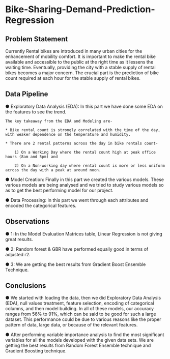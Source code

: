 # Bike-Sharing-Demand-Prediction-Regression

## Problem Statement

Currently Rental bikes are introduced in many urban cities for the enhancement of mobility comfort. It is important to make the rental bike available and accessible to the public at the right time as it lessens the waiting time. Eventually, providing the city with a stable supply of rental bikes becomes a major concern. The crucial part is the prediction of bike count required at each hour for the stable supply of rental bikes.

## Data Pipeline

● Exploratory Data Analysis (EDA): In this part we have done some EDA on the features to see the trend.

    The key takeaway from the EDA and Modeling are-
    
    * Bike rental count is strongly correlated with the time of the day, with weaker dependence on the temperature and humidity.
    
    * There are 2 rental patterns across the day in bike rentals count-
    
        1) On a Working Day where the rental count high at peak office hours (8am and 5pm) and
        
        2) On a Non-working day where rental count is more or less uniform across the day with a peak at around noon.
        
● Model Creation: Finally in this part we created the various models. These various models are being analysed and we tried to study various models so as to get the best performing model for our project.

● Data Processing: In this part we went through each attributes and encoded the categorical features.

## Observations

● 1: In the Model Evaluation Matrices table, Linear Regression is not giving great results.

● 2: Random forest & GBR have performed equally good in terms of adjusted r2.

● 3: We are getting the best results from Gradient Boost Ensemble Technique.

## Conclusions

● We started with loading the data, then we did Exploratory Data Analysis (EDA), null values treatment, feature selection, encoding of categorical columns, and then model building. In all of these models, our accuracy ranges from 56% to 91%, which can be said to be good for such a large dataset. This performance could be due to various reasons like the proper pattern of data, large data, or because of the relevant features.

● After performing variable importance analysis to find the most significant variables for all the models developed with the given data sets. We are getting the best results from Random Forest Ensemble technique and Gradient Boosting technique.



